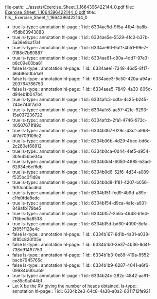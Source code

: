 file-path:: ../assets/Exercise_Sheet_1_1664396422144_0.pdf
file:: [Exercise_Sheet_1_1664396422144_0.pdf](../assets/Exercise_Sheet_1_1664396422144_0.pdf)
title:: hls__Exercise_Sheet_1_1664396422144_0

- true
  ls-type:: annotation
  hl-page:: 1
  id:: 6334ae5d-9f5a-4fb4-ba8b-45db63943883
- true
  ls-type:: annotation
  hl-page:: 1
  id:: 6334ae5e-5529-4fc3-b37b-5a36e9caf7a1
- true
  ls-type:: annotation
  hl-page:: 1
  id:: 6334ae60-9af1-4b51-99e7-0188d7b80887
- true
  ls-type:: annotation
  hl-page:: 1
  id:: 6334ae61-c90a-4dd7-97e3-b8c09e00ba81
- false
  ls-type:: annotation
  hl-page:: 1
  id:: 6334aee1-7348-46d5-8f17-46466d0b51a9
- false
  ls-type:: annotation
  hl-page:: 1
  id:: 6334aee3-5c50-420a-a94a-203764786753
- false
  ls-type:: annotation
  hl-page:: 1
  id:: 6334aee5-7849-4a30-805d-d94eb1b047b4
- true
  ls-type:: annotation
  hl-page:: 1
  id:: 6334afc3-cdfa-4c25-b245-744e744f7a53
- true
  ls-type:: annotation
  hl-page:: 1
  id:: 6334afc8-aa57-42fc-9293-15e037206722
- true
  ls-type:: annotation
  hl-page:: 1
  id:: 6334afcb-2fa1-4746-972c-40507671f89c
- true 
  ls-type:: annotation
  hl-page:: 1
  id:: 6334b067-029c-43cf-a968-4f7d709109c2
- true
  ls-type:: annotation
  hl-page:: 1
  id:: 6334b06b-4d29-4bec-bd6c-2c280ef68912
- true 
  ls-type:: annotation
  hl-page:: 1
  id:: 6334b0ca-0d44-4ef5-a954-3bfe45bbe04a
- true
  ls-type:: annotation
  hl-page:: 1
  id:: 6334b0d4-6050-4685-b3ad-62834c6ef6db
- true
  ls-type:: annotation
  hl-page:: 1
  id:: 6334b0d6-52f6-4d34-a089-f535bc0f1d8e
- true
  ls-type:: annotation
  hl-page:: 1
  id:: 6334b0d8-1f81-4207-b056-f610dab5cd6d
- true
  ls-type:: annotation
  hl-page:: 1
  id:: 6334b151-fed9-4b9d-a89c-c1fe0fde8edc
- true
  ls-type:: annotation
  hl-page:: 1
  id:: 6334b154-d9ca-4a1c-a931-849afb179be5
- true
  ls-type:: annotation
  hl-page:: 1
  id:: 6334b157-2b6a-4648-b1e4-7f6bed5a8538
- true
  ls-type:: annotation
  hl-page:: 1
  id:: 6334b15d-bd60-4090-8dfa-2f051f128e4c
- false
  ls-type:: annotation
  hl-page:: 1
  id:: 6334b167-8d1b-4a31-a038-8f85c820f05e
- false
  ls-type:: annotation
  hl-page:: 1
  id:: 6334b1b0-3e37-4b36-8d4f-738d91497753
- false
  ls-type:: annotation
  hl-page:: 1
  id:: 6334b1b3-0e89-419a-9552-bacb7945765c
- false 
  ls-type:: annotation
  hl-page:: 1
  id:: 6334b1b9-6287-4041-a6f6-09684b60cab9
- true
  ls-type:: annotation
  hl-page:: 1
  id:: 6334b24c-282c-4842-aa91-ce85c9a044b1
- Let X be the RV giving the number of heads obtained.
  ls-type:: annotation
  hl-page:: 1
  id:: 6334b2e3-64c8-4a38-a0a2-6011712fe921